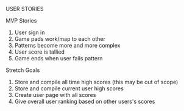 USER STORIES


MVP Stories

1. User sign in
2. Game pads work/map to each other
3. Patterns become more and more complex
4. User score is tallied
5. Game ends when user fails pattern

Stretch Goals

1. Store and compile all time high scores (this may be out of scope)
2. Store and compile current user high scores
3. Create user page with all scores
4. Give overall user ranking based on other users's scores